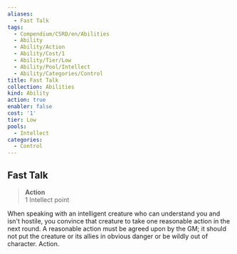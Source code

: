 ```yaml
---
aliases:
  - Fast Talk
tags:
  - Compendium/CSRD/en/Abilities
  - Ability
  - Ability/Action
  - Ability/Cost/1
  - Ability/Tier/Low
  - Ability/Pool/Intellect
  - Ability/Categories/Control
title: Fast Talk
collection: Abilities
kind: Ability
action: true
enabler: false
cost: '1'
tier: Low
pools:
  - Intellect
categories:
  - Control
---
```

## Fast Talk  
>**Action**  
>1 Intellect point
  
When speaking with an intelligent creature who can understand you and isn't hostile, you convince that creature to take one reasonable action in the next round. A reasonable action must be agreed upon by the GM; it should not put the creature or its allies in obvious danger or be wildly out of character. Action.